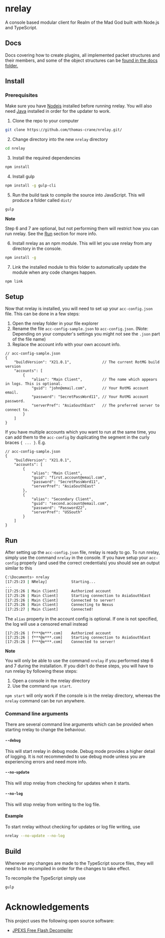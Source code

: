 # nrelay
A console based modular client for Realm of the Mad God built with Node.js and TypeScript.

## Docs
Docs covering how to create plugins, all implemented packet structures and their members, and some of the object structures can be [found in the docs folder.](https://github.com/thomas-crane/nrelay/tree/master/docs)

## Install
### Prerequisites
Make sure you have [Nodejs](https://nodejs.org/en/) installed before running nrelay.
You will also need [Java](https://java.com/en/download/) installed in order for the updater to work.

1. Clone the repo to your computer
```bash
git clone https://github.com/thomas-crane/nrelay.git/
```

2. Change directory into the new `nrelay` directory
```bash
cd nrelay
```

3. Install the required dependencies
```bash
npm install
```

4. Install gulp
```bash
npm install -g gulp-cli
```

5. Run the build task to compile the source into JavaScript. This will produce a folder called `dist/`
```bash
gulp
```

__Note__

Step 6 and 7 are optional, but not performing them will restrict how you can run nrelay. See the [Run](#Run) section for more info.

6. Install nrelay as an npm module. This will let you use nrelay from any directory in the console.
```bash
npm install -g
```

7. Link the installed module to this folder to automatically update the module when any code changes happen.
```bash
npm link
```

## Setup
Now that nrelay is installed, you will need to set up your `acc-config.json` file. This can be done in a few steps:
1. Open the nrelay folder in your file explorer
2. Rename the file `acc-config-sample.json` to `acc-config.json`. (Note: Depending on your computer's settings you might not see the `.json` part of the file name)
3. Replace the account info with your own account info.
```
// acc-config-sample.json
{
    "buildVersion": "X21.0.1",              // The current RotMG build version
    "accounts": [
        {
            "alias": "Main Client",         // The name which appears in logs. This is optional.
            "guid": "john@email.com",       // Your RotMG account email.
            "password": "SecretPassWord11", // Your RotMG account password.
            "serverPref": "AsiaSouthEast"   // The preferred server to connect to.
        }
    ]
}
```
If you have multiple accounts which you want to run at the same time, you can add them to the `acc-config` by duplicating the segment in the curly braces `{ ... }`. E.g.
```
// acc-config-sample.json
{
    "buildVersion": "X21.0.1",
    "accounts": [
        {
            "alias": "Main Client",
            "guid": "first.account@email.com",
            "password": "SecretPassWord11",
            "serverPref": "AsiaSouthEast"
        },
        {
            "alias": "Secondary Client",
            "guid": "second.account@email.com",
            "password": "Password22",
            "serverPref": "USSouth"
        }
    ]
}
```

## Run
After setting up the `acc-config.json` file, nrelay is ready to go. To run nrelay, simply use the command `nrelay` in the console. If you have setup your `acc-config` properly (and used the correct credentials) you should see an output similar to this
```bash
C:\Documents> nrelay
[17:25:23 | NRelay]           Starting...
...
[17:25:26 | Main Client]      Authorized account
[17:25:26 | Main Client]      Starting connection to AsiaSouthEast
[17:25:26 | Main Client]      Connected to server!
[17:25:26 | Main Client]      Connecting to Nexus
[17:25:27 | Main Client]      Connected!
```
The `alias` property in the account config is optional. If one is not specified, the log will use a censored email instead
```
[17:25:26 | f***@e***.com]    Authorized account
[17:25:26 | f***@e***.com]    Starting connection to AsiaSouthEast
[17:25:26 | f***@e***.com]    Connected to server!
```

__Note__

You will only be able to use the command `nrelay` if you performed step 6 and 7 during the installation. If you didn't do these steps, you will have to run nrelay by following these steps:
1. Open a console in the nrelay directory
2. Use the command `npm start`.

`npm start` will only work if the console is in the nrelay directory, whereas the `nrelay` command can be run anywhere.

### Command line arguments
There are several command line arguments which can be provided when starting nrelay to change the behaviour.

#### `--debug`
This will start nrelay in debug mode. Debug mode provides a higher detail of logging. It is not recommended to use debug mode unless you are experiencing errors and need more info.

#### `--no-update`
This will stop nrelay from checking for updates when it starts.

#### `--no-log`
This will stop nrelay from writing to the log file.

#### Example
To start nrelay without checking for updates or log file writing, use
```bash
nrelay --no-update --no-log
```

## Build
Whenever any changes are made to the TypeScript source files, they will need to be recompiled in order for the changes to take effect.

To recompile the TypeScript simply use
```bash
gulp
```

# Acknowledgements
This project uses the following open source software:
 + [JPEXS Free Flash Decompiler](https://github.com/jindrapetrik/jpexs-decompiler)
